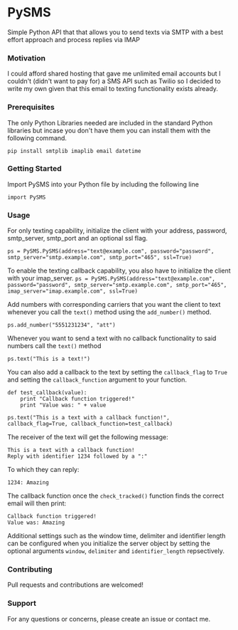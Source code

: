 # PySMS
Simple Python API that that allows you to send texts via SMTP with a best effort approach and process replies via IMAP

### Motivation
I could afford shared hosting that gave me unlimited email accounts but I couldn't (didn't want to pay for) a SMS API such as Twilio so I decided to write my own given that this email to texting functionality exists already.

### Prerequisites
The only Python Libraries needed are included in the standard Python libraries but incase you don't have them you can install them with the following command.

`pip install smtplib imaplib email datetime`


### Getting Started
Import PySMS into your Python file by including the following line 

`import PySMS`

### Usage
For only texting capability, initialize the client with your address, password, smtp_server, smtp_port and an optional ssl flag.

`ps = PySMS.PySMS(address="text@example.com", password="password", smtp_server="smtp.example.com", smtp_port="465", ssl=True)`

To enable the texting callback capability, you also have to initialize the client with your imap_server.
`ps = PySMS.PySMS(address="text@example.com", password="password", smtp_server="smtp.example.com", smtp_port="465", imap_server="imap.example.com", ssl=True)`

Add numbers with corresponding carriers that you want the client to text whenever you call the `text()` method using the `add_number()` method.

`ps.add_number("5551231234", "att")`

Whenever you want to send a text with no callback functionality to said numbers call the `text()` method

`ps.text("This is a text!")`

You can also add a callback to the text by setting the `callback_flag` to `True` and setting the `callback_function` argument to your function.

```
def test_callback(value):
	print "Callback function triggered!"
	print "Value was: " + value

ps.text("This is a text with a callback function!", callback_flag=True, callback_function=test_callback)
```

The receiver of the text will get the following message:

```
This is a text with a callback function!Reply with identifier 1234 followed by a ":"
```

To which they can reply:

```
1234: Amazing
```

The callback function once the `check_tracked()` function finds the correct email will then print:

```
Callback function triggered!
Value was: Amazing
```

Additional settings such as the window time, delimiter and identifier length can be configured when you initialize the server object by setting the optional arguments `window`, `delimiter` and `identifier_length` repsectively.

### Contributing
Pull requests and contributions are welcomed!

### Support
For any questions or concerns, please create an issue or contact me.
